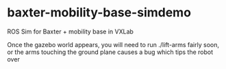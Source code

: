 # baxter-mobility-base-simdemo
ROS Sim for Baxter + mobility base in VXLab

Once the gazebo world appears, you will need to run ./lift-arms fairly soon, or the arms touching the ground plane causes a bug which tips the robot over
